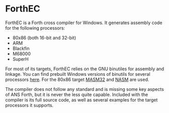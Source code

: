 # ForthEC

ForthEC is a Forth cross compiler for Windows. It generates assembly code for the following processors:

* 80x86 (both 16-bit and 32-bit)
* ARM
* Blackfin
* M68000
* SuperH

For most of its targets, ForthEC relies on the GNU binutiles for assembly and linkage. You can find prebuilt Windows versions of binutils for several processors [here](http://jiggawatt.org/badc0de/xgcc.htm). For the 80x86 target [MASM32](http://www.masm32.com/) and [NASM](http://www.nasm.us/) are used. 

The compiler does not follow any standard and is missing some key aspects of ANS Forth, but it is never the less quite capable.
Included with the compiler is its full source code, as well as several examples for the target processors it supports. 

